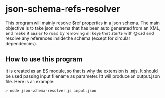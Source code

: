 # json-schema-refs-resolver

This program will mainly resolve $ref properties in a json schema.
The main objective is to take json schema that has been auto generated from an XML, and make it easier to read by removing all keys that starts with @xsd and resolve any references inside the schema (except for circular dependencies).

## How to use this program

It is created as an ES module, so that is why the extension is .mjs. It should be used passing input filename as parameter. Itt will produce an output.json file.
Here is an example:

```bash
> node json-schema-resolver.js input.json
```
